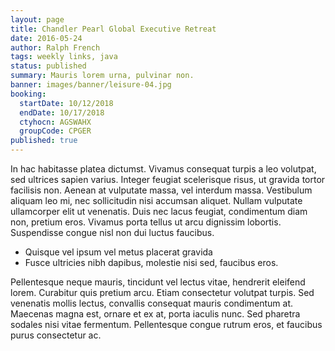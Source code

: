 ```yaml
---
layout: page
title: Chandler Pearl Global Executive Retreat
date: 2016-05-24
author: Ralph French
tags: weekly links, java
status: published
summary: Mauris lorem urna, pulvinar non.
banner: images/banner/leisure-04.jpg
booking:
  startDate: 10/12/2018
  endDate: 10/17/2018
  ctyhocn: AGSWAHX
  groupCode: CPGER
published: true
---
```

In hac habitasse platea dictumst. Vivamus consequat turpis a leo volutpat, sed ultrices sapien varius. Integer feugiat scelerisque risus, ut gravida tortor facilisis non. Aenean at vulputate massa, vel interdum massa. Vestibulum aliquam leo mi, nec sollicitudin nisi accumsan aliquet. Nullam vulputate ullamcorper elit ut venenatis. Duis nec lacus feugiat, condimentum diam non, pretium eros. Vivamus porta tellus ut arcu dignissim lobortis. Suspendisse congue nisl non dui luctus faucibus.

* Quisque vel ipsum vel metus placerat gravida
* Fusce ultricies nibh dapibus, molestie nisi sed, faucibus eros.

Pellentesque neque mauris, tincidunt vel lectus vitae, hendrerit eleifend lorem. Curabitur quis pretium arcu. Etiam consectetur volutpat turpis. Sed venenatis mollis lectus, convallis consequat mauris condimentum at. Maecenas magna est, ornare et ex at, porta iaculis nunc. Sed pharetra sodales nisi vitae fermentum. Pellentesque congue rutrum eros, et faucibus purus consectetur ac.
